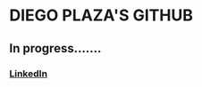# DIEGO PLAZA'S GITHUB

## In progress.......

### [LinkedIn](https://www.linkedin.com/in/dplazaurrutia/)
